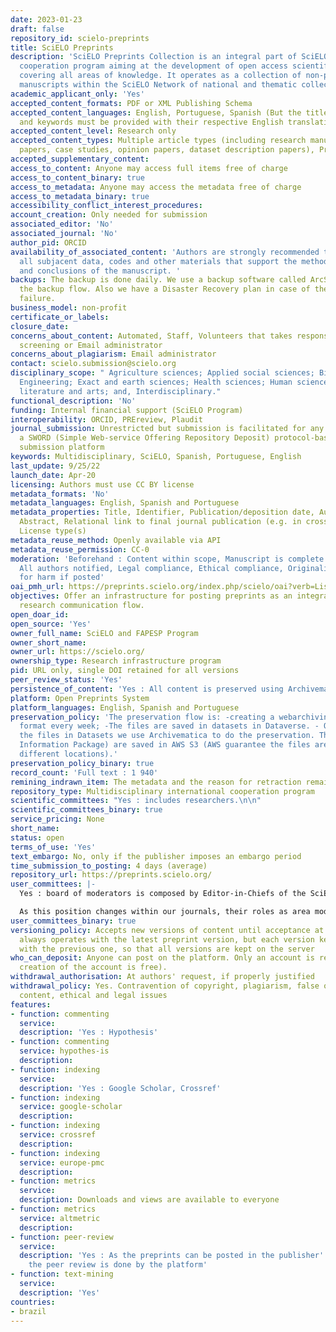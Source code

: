 ```yaml
---
date: 2023-01-23
draft: false
repository_id: scielo-preprints
title: SciELO Preprints
description: 'SciELO Preprints Collection is an integral part of SciELO, an international
  cooperation program aiming at the development of open access scientific communication
  covering all areas of knowledge. It operates as a collection of non-peer-reviewed
  manuscripts within the SciELO Network of national and thematic collection of journals. '
academic_applicant_only: 'Yes'
accepted_content_formats: PDF or XML Publishing Schema
accepted_content_languages: English, Portuguese, Spanish (But the title, abstract
  and keywords must be provided with their respective English translations)
accepted_content_level: Research only
accepted_content_types: Multiple article types (including research manuscripts, review
  papers, case studies, opinion papers, dataset description papers), Preprints
accepted_supplementary_content:
access_to_content: Anyone may access full items free of charge
access_to_content_binary: true
access_to_metadata: Anyone may access the metadata free of charge
access_to_metadata_binary: true
accessibility_conflict_interest_procedures:
account_creation: Only needed for submission
associated_editor: 'No'
associated_journal: 'No'
author_pid: ORCID
availability_of_associated_content: 'Authors are strongly recommended to make available
  all subjacent data, codes and other materials that support the methods, results
  and conclusions of the manuscript. '
backups: The backup is done daily. We use a backup software called ArcServe to do
  the backup flow. Also we have a Disaster Recovery plan in case of the Datacenter
  failure.
business_model: non-profit
certificate_or_labels:
closure_date:
concerns_about_content: Automated, Staff, Volunteers that takes responsibility for
  screening or Email administrator
concerns_about_plagiarism: Email administrator
contact: scielo.submission@scielo.org
disciplinary_scope: " Agriculture sciences; Applied social sciences; Biological sciences;
  Engineering; Exact and earth sciences; Health sciences; Human sciences; Linguistic,
  literature and arts; and, Interdisciplinary."
functional_description: 'No'
funding: Internal financial support (SciELO Program)
interoperability: ORCID, PREreview, Plaudit
journal_submission: Unrestricted but submission is facilitated for any journal using
  a SWORD (Simple Web-service Offering Repository Deposit) protocol-based manuscript
  submission platform
keywords: Multidisciplinary, SciELO, Spanish, Portuguese, English
last_update: 9/25/22
launch_date: Apr-20
licensing: Authors must use CC BY license
metadata_formats: 'No'
metadata_languages: English, Spanish and Portuguese
metadata_properties: Title, Identifier, Publication/deposition date, Author name(s),
  Abstract, Relational link to final journal publication (e.g. in crossref metadata),
  License type(s)
metadata_reuse_method: Openly available via API
metadata_reuse_permission: CC-0
moderation: 'Beforehand : Content within scope, Manuscript is complete (methods, references),
  All authors notified, Legal compliance, Ethical compliance, Originality, Potential
  for harm if posted'
oai_pmh_url: https://preprints.scielo.org/index.php/scielo/oai?verb=ListRecords&metadataPrefix=oai_dc
objectives: Offer an infrastructure for posting preprints as an integral part of the
  research communication flow.
open_doar_id:
open_source: 'Yes'
owner_full_name: SciELO and FAPESP Program
owner_short_name:
owner_url: https://scielo.org/
ownership_type: Research infrastructure program
pid: URL only, single DOI retained for all versions
peer_review_status: 'Yes'
persistence_of_content: 'Yes : All content is preserved using Archivematica'
platform: Open Preprints System
platform_languages: English, Spanish and Portuguese
preservation_policy: 'The preservation flow is: -creating a webarchiving file in WARC
  format every week; -The files are saved in datasets in Dataverse. - Once we saving
  the files in Datasets we use Archivematica to do the preservation. The AIP (Archival
  Information Package) are saved in AWS S3 (AWS guarantee the files are saved in 3
  different locations).'
preservation_policy_binary: true
record_count: 'Full text : 1 940'
remining_indrawn_item: The metadata and the reason for retraction remain on the server;
repository_type: Multidisciplinary international cooperation program
scientific_committees: "Yes : includes researchers.\n\n"
scientific_committees_binary: true
service_pricing: None
short_name:
status: open
terms_of_use: 'Yes'
text_embargo: No, only if the publisher imposes an embargo period
time_submission_to_posting: 4 days (average)
repository_url: https://preprints.scielo.org/
user_committees: |-
  Yes : board of moderators is composed by Editor-in-Chiefs of the SciELO journals or someone appointed by them..

  As this position changes within our journals, their roles as area moderators in SciELO Preprints can also change. An area moderator can request to leave the board at any time.
user_committees_binary: true
versioning_policy: Accepts new versions of content until acceptance at journal.  OPS
  always operates with the latest preprint version, but each version keeps a connection
  with the previous one, so that all versions are kept on the server
who_can_deposit: Anyone can post on the platform. Only an account is required ( The
  creation of the account is free).
withdrawal_authorisation: At authors' request, if properly justified
withdrawal_policy: Yes. Contravention of copyright, plagiarism, false or inaccurate
  content, ethical and legal issues
features:
- function: commenting
  service:
  description: 'Yes : Hypothesis'
- function: commenting
  service: hypothes-is
  description:
- function: indexing
  service:
  description: 'Yes : Google Scholar, Crossref'
- function: indexing
  service: google-scholar
  description:
- function: indexing
  service: crossref
  description:
- function: indexing
  service: europe-pmc
  description:
- function: metrics
  service:
  description: Downloads and views are available to everyone
- function: metrics
  service: altmetric
  description:
- function: peer-review
  service:
  description: 'Yes : As the preprints can be posted in the publisher''s journals,
    the peer review is done by the platform'
- function: text-mining
  service:
  description: 'Yes'
countries:
- brazil
---
```



